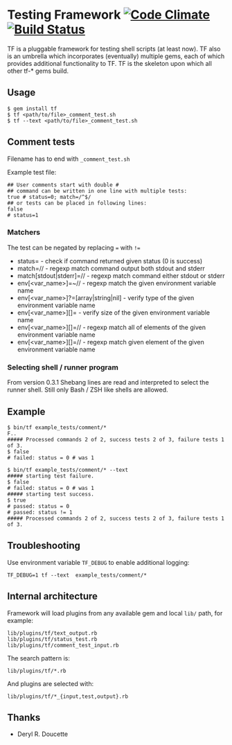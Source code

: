 # Testing Framework [![Code Climate](https://codeclimate.com/badge.png)](https://codeclimate.com/github/mpapis/tf) [![Build Status](https://travis-ci.org/rvm/tf.svg?branch=master)](https://travis-ci.org/rvm/tf)

TF is a pluggable framework for testing shell scripts (at least now).
TF also is an umbrella which incorporates (eventually) multiple gems, each of which provides additional functionality
to TF. TF is the skeleton upon which all other tf-* gems build.


## Usage

    $ gem install tf
    $ tf <path/to/file>_comment_test.sh
    $ tf --text <path/to/file>_comment_test.sh

## Comment tests

Filename has to end with `_comment_test.sh`

Example test file:

    ## User comments start with double #
    ## command can be written in one line with multiple tests:
    true # status=0; match=/^$/
    ## or tests can be placed in following lines:
    false
    # status=1

### Matchers

The test can be negated by replacing `=` with `!=`

- status=<number> - check if command returned given status (0 is success)
- match=/<regexp>/ - regexp match command output both stdout and stderr
- match[stdout|stderr]=/<regexp>/ - regexp match command either stdout or stderr
- env[<var_name>]=~/<regexp>/ - regexp match the given environment variable name
- env[<var_name>]?=[array|string|nil] - verify type of the given environment variable name
- env[<var_name>][]=<size> - verify size of the given environment variable name
- env[<var_name>][]=/<regexp>/ - regexp match all of elements of the given environment variable name
- env[<var_name>][<index>]=/<regexp>/ - regexp match given element of the given environment variable name

### Selecting shell / runner program

From version 0.3.1 Shebang lines are read and interpreted to select the runner shell.
Still only Bash / ZSH like shells are allowed.

## Example

    $ bin/tf example_tests/comment/*
    F..
    ##### Processed commands 2 of 2, success tests 2 of 3, failure tests 1 of 3.
    $ false
    # failed: status = 0 # was 1

    $ bin/tf example_tests/comment/* --text
    ##### starting test failure.
    $ false
    # failed: status = 0 # was 1
    ##### starting test success.
    $ true
    # passed: status = 0
    # passed: status != 1
    ##### Processed commands 2 of 2, success tests 2 of 3, failure tests 1 of 3.

## Troubleshooting

Use environment variable `TF_DEBUG` to enable additional logging:

    TF_DEBUG=1 tf --text  example_tests/comment/*

## Internal architecture

Framework will load plugins from any available gem and local `lib/` path, for example:

    lib/plugins/tf/text_output.rb
    lib/plugins/tf/status_test.rb
    lib/plugins/tf/comment_test_input.rb

The search pattern is:

    lib/plugins/tf/*.rb

And plugins are selected with:

    lib/plugins/tf/*_{input,test,output}.rb

## Thanks

 - Deryl R. Doucette
